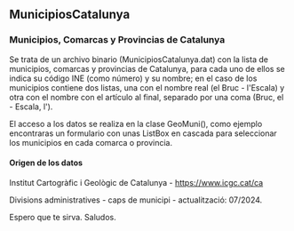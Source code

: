 ## MunicipiosCatalunya

### Municipios, Comarcas y Provincias de Catalunya
Se trata de un archivo binario (MunicipiosCatalunya.dat) con la lista
de municipios, comarcas y provincias de Catalunya, para cada uno de ellos
se indica su código INE (como número) y su nombre; en el caso de los municipios
contiene dos listas, una con el nombre real (el Bruc - l'Escala) y otra con 
el nombre con el artículo al final, separado por una coma (Bruc, el - Escala, l').

El acceso a los datos se realiza en la clase GeoMuni(), como ejemplo encontraras
un formulario con unas ListBox en cascada para seleccionar los municipios
en cada comarca o provincia. 

#### Origen de los datos
Institut Cartogràfic i Geològic de Catalunya  - <https://www.icgc.cat/ca>

Divisions administratives - caps de municipi - actualització: 07/2024.

Espero que te sirva. Saludos.